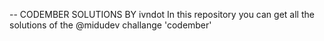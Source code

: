 -- CODEMBER SOLUTIONS BY ivndot
In this repository you can get all the solutions of the @midudev challange 'codember'
